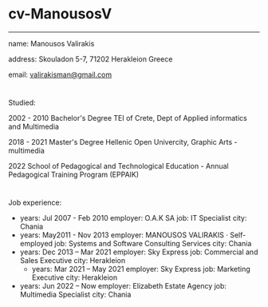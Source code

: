 # cv-ManousosV

---
name: Manousos Valirakis

address: Skouladon 5-7, 71202 Herakleion Greece

email: valirakisman@gmail.com
# 
Studied:

2002 - 2010 Bachelor's Degree TEI of Crete, Dept of Applied informatics and Multimedia

2018 - 2021 Master's Degree Hellenic Open Univercity, Graphic Arts - multimedia

2022 School of Pedagogical and Technological Education - Annual Pedagogical Training Program (EPPAIK)
#
Job experience:
- years: Jul 2007 - Feb 2010
  employer: O.A.K SA
  job: IT Specialist
  city: Chania
- years: May2011 - Nov 2013
  employer: MANOUSOS VALIRAKIS · Self-employed
  job: Systems and Software Consulting Services
  city: Chania
- years: Dec 2013 – Mar 2021
  employer: Sky Express
  job: Commercial and Sales Executive
  city: Herakleion
  - years: Mar 2021 – May 2021
  employer: Sky Express
  job: Marketing Executive
  city: Herakleion
 - years: Jun 2022 – Now
  employer: Elizabeth Estate Agency
  job: Multimedia Specialist
  city: Chania
